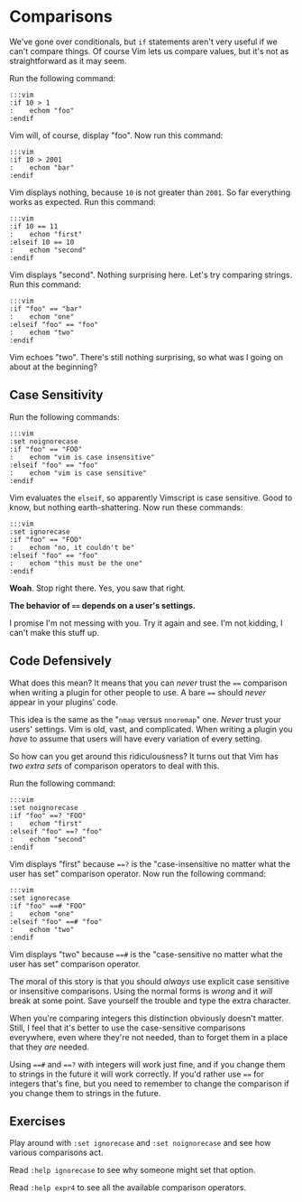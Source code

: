 Comparisons
===========

We've gone over conditionals, but `if` statements aren't very useful if we can't
compare things.  Of course Vim lets us compare values, but it's not as
straightforward as it may seem.

Run the following command:

    :::vim
    :if 10 > 1
    :    echom "foo"
    :endif

Vim will, of course, display "foo".  Now run this command:

    :::vim
    :if 10 > 2001
    :    echom "bar"
    :endif

Vim displays nothing, because `10` is not greater than `2001`.  So far
everything works as expected.  Run this command:

    :::vim
    :if 10 == 11
    :    echom "first"
    :elseif 10 == 10
    :    echom "second"
    :endif

Vim displays "second".  Nothing surprising here.  Let's try comparing strings.
Run this command:

    :::vim
    :if "foo" == "bar"
    :    echom "one"
    :elseif "foo" == "foo"
    :    echom "two"
    :endif

Vim echoes "two".  There's still nothing surprising, so what was I going on
about at the beginning?

Case Sensitivity
----------------

Run the following commands:

    :::vim
    :set noignorecase
    :if "foo" == "FOO"
    :    echom "vim is case insensitive"
    :elseif "foo" == "foo"
    :    echom "vim is case sensitive"
    :endif

Vim evaluates the `elseif`, so apparently Vimscript is case sensitive.  Good to
know, but nothing earth-shattering.  Now run these commands:

    :::vim
    :set ignorecase
    :if "foo" == "FOO"
    :    echom "no, it couldn't be"
    :elseif "foo" == "foo"
    :    echom "this must be the one"
    :endif

**Woah**.  Stop right there.  Yes, you saw that right.

**The behavior of `==` depends on a user's settings.**

I promise I'm not messing with you.  Try it again and see.  I'm not kidding,
I can't make this stuff up.

Code Defensively
----------------

What does this mean?  It means that you can *never* trust the `==` comparison
when writing a plugin for other people to use.  A bare `==` should *never*
appear in your plugins' code.

This idea is the same as the "`nmap` versus `nnoremap`" one.  *Never* trust your
users' settings.  Vim is old, vast, and complicated.  When writing a plugin you
*have* to assume that users will have every variation of every setting.

So how can you get around this ridiculousness?  It turns out that Vim has *two
extra sets* of comparison operators to deal with this.

Run the following command:

    :::vim
    :set noignorecase
    :if "foo" ==? "FOO"
    :    echom "first"
    :elseif "foo" ==? "foo"
    :    echom "second"
    :endif

Vim displays "first" because `==?` is the "case-insensitive no matter what the
user has set" comparison operator.  Now run the following command:

    :::vim
    :set ignorecase
    :if "foo" ==# "FOO"
    :    echom "one"
    :elseif "foo" ==# "foo"
    :    echom "two"
    :endif

Vim displays "two" because `==#` is the "case-sensitive no matter what the user
has set" comparison operator.

The moral of this story is that you should *always* use explicit case sensitive
or insensitive comparisons.  Using the normal forms is *wrong* and it *will*
break at some point.  Save yourself the trouble and type the extra character.

When you're comparing integers this distinction obviously doesn't matter.
Still, I feel that it's better to use the case-sensitive comparisons everywhere,
even where they're not needed, than to forget them in a place that they *are*
needed.

Using `==#` and `==?` with integers will work just fine, and if you change them
to strings in the future it will work correctly.  If you'd rather use `==` for
integers that's fine, but you need to remember to change the comparison if
you change them to strings in the future.

Exercises
---------

Play around with `:set ignorecase` and `:set noignorecase` and see how various
comparisons act.

Read `:help ignorecase` to see why someone might set that option.

Read `:help expr4` to see all the available comparison operators.
